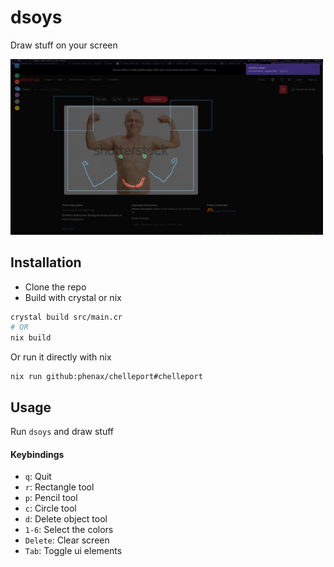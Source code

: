 # dsoys
Draw stuff on your screen

<img src="./media/screenshot.jpg" alt="screenshot" width="500" />

## Installation
- Clone the repo
- Build with crystal or nix
```sh
crystal build src/main.cr
# OR
nix build
```

Or run it directly with nix
```
nix run github:phenax/chelleport#chelleport
```

## Usage
Run `dsoys` and draw stuff

#### Keybindings
- `q`: Quit
- `r`: Rectangle tool
- `p`: Pencil tool
- `c`: Circle tool
- `d`: Delete object tool
- `1-6`: Select the colors
- `Delete`: Clear screen
- `Tab`: Toggle ui elements
